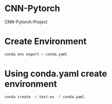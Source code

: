 # CNN-Pytorch
CNN-Pytorch-Project
# Create Environment
```bash
conda env export > conda.yaml
```
# Using conda.yaml create environment
```bash
conda create -n test-ex -f conda.yaml
```
